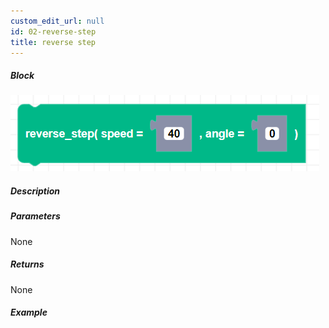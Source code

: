 ```yaml
---
custom_edit_url: null
id: 02-reverse-step
title: reverse step
---
```


##### Block

![reverse step block image](reverse_step.png)

##### Description

<!-- description -->

##### Parameters

None <!-- image -->

##### Returns

None

##### Example

<!-- image -->
